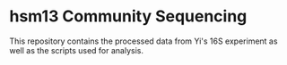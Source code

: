 # hsm13 Community Sequencing
This repository contains the processed data from Yi's 16S experiment as well as the scripts used for analysis.

